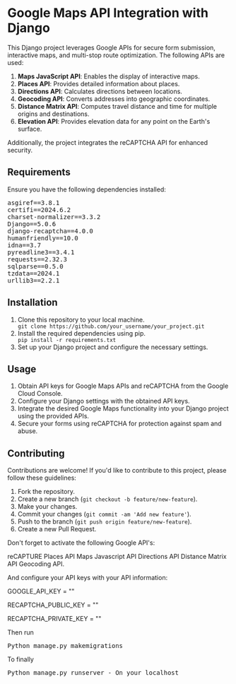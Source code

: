 <!DOCTYPE html>
<html lang="en">
<head>
    <meta charset="UTF-8">
    <meta name="viewport" content="width=device-width, initial-scale=1.0">
</head>
<body>

<h1>Google Maps API Integration with Django</h1>

<p>This Django project leverages Google APIs for secure form submission, interactive maps, and multi-stop route optimization. The following APIs are used:</p>

<ol>
    <li><strong>Maps JavaScript API</strong>: Enables the display of interactive maps.</li>
    <li><strong>Places API</strong>: Provides detailed information about places.</li>
    <li><strong>Directions API</strong>: Calculates directions between locations.</li>
    <li><strong>Geocoding API</strong>: Converts addresses into geographic coordinates.</li>
    <li><strong>Distance Matrix API</strong>: Computes travel distance and time for multiple origins and destinations.</li>
    <li><strong>Elevation API</strong>: Provides elevation data for any point on the Earth's surface.</li>
</ol>

<p>Additionally, the project integrates the reCAPTCHA API for enhanced security.</p>

<h2>Requirements</h2>

<p>Ensure you have the following dependencies installed:</p>

<pre>
asgiref==3.8.1
certifi==2024.6.2
charset-normalizer==3.3.2
Django==5.0.6
django-recaptcha==4.0.0
humanfriendly==10.0
idna==3.7
pyreadline3==3.4.1
requests==2.32.3
sqlparse==0.5.0
tzdata==2024.1
urllib3==2.2.1
</pre>

<h2>Installation</h2>

<ol>
    <li>Clone this repository to your local machine.</li>
    <code>git clone https://github.com/your_username/your_project.git</code>
    <li>Install the required dependencies using pip.</li>
    <code>pip install -r requirements.txt</code>
    <li>Set up your Django project and configure the necessary settings.</li>
</ol>

<h2>Usage</h2>

<ol>
    <li>Obtain API keys for Google Maps APIs and reCAPTCHA from the Google Cloud Console.</li>
    <li>Configure your Django settings with the obtained API keys.</li>
    <li>Integrate the desired Google Maps functionality into your Django project using the provided APIs.</li>
    <li>Secure your forms using reCAPTCHA for protection against spam and abuse.</li>
</ol>

<h2>Contributing</h2>

<p>Contributions are welcome! If you'd like to contribute to this project, please follow these guidelines:</p>

<ol>
    <li>Fork the repository.</li>
    <li>Create a new branch (<code>git checkout -b feature/new-feature</code>).</li>
    <li>Make your changes.</li>
    <li>Commit your changes (<code>git commit -am 'Add new feature'</code>).</li>
    <li>Push to the branch (<code>git push origin feature/new-feature</code>).</li>
    <li>Create a new Pull Request.</li>
</ol>


</body>
</html>

Don't forget to activate the following Google API's:

reCAPTURE Places API Maps Javascript API Directions API Distance Matrix API Geocoding API.

And configure your API keys with your API information:

GOOGLE_API_KEY = ""

RECAPTCHA_PUBLIC_KEY = ""

RECAPTCHA_PRIVATE_KEY = ""

Then run

<pre>
Python manage.py makemigrations
</pre>

To finally
<pre>
Python manage.py runserver - On your localhost
</pre>


